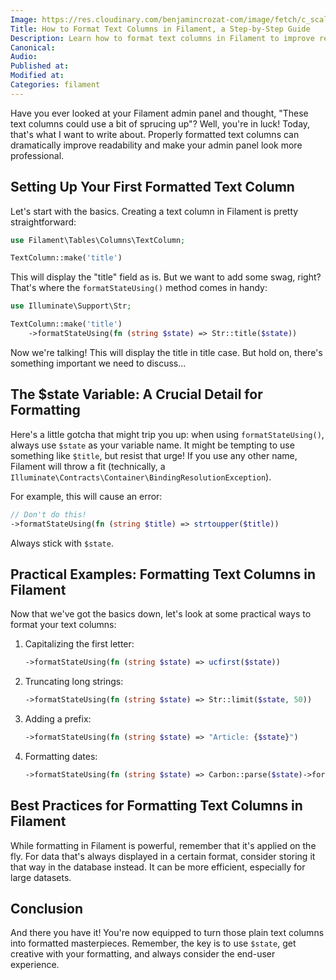 ```yaml
---
Image: https://res.cloudinary.com/benjamincrozat-com/image/fetch/c_scale,f_webp,q_auto,w_1200/
Title: How to Format Text Columns in Filament, a Step-by-Step Guide
Description: Learn how to format text columns in Filament to improve readability and make your admin panel look more professional.
Canonical:
Audio:
Published at:
Modified at:
Categories: filament
---
```


Have you ever looked at your Filament admin panel and thought, "These text columns could use a bit of sprucing up"? Well, you're in luck! Today, that's what I want to write about. Properly formatted text columns can dramatically improve readability and make your admin panel look more professional.

## Setting Up Your First Formatted Text Column

Let's start with the basics. Creating a text column in Filament is pretty straightforward:

```php
use Filament\Tables\Columns\TextColumn;

TextColumn::make('title')
```

This will display the "title" field as is. But we want to add some swag, right? That's where the `formatStateUsing()` method comes in handy:

```php
use Illuminate\Support\Str;

TextColumn::make('title')
    ->formatStateUsing(fn (string $state) => Str::title($state))
```

Now we're talking! This will display the title in title case. But hold on, there's something important we need to discuss...

## The $state Variable: A Crucial Detail for Formatting

Here's a little gotcha that might trip you up: when using `formatStateUsing()`, always use `$state` as your variable name. It might be tempting to use something like `$title`, but resist that urge! If you use any other name, Filament will throw a fit (technically, a `Illuminate\Contracts\Container\BindingResolutionException`). 

For example, this will cause an error:

```php
// Don't do this!
->formatStateUsing(fn (string $title) => strtoupper($title))
```

Always stick with `$state`.

## Practical Examples: Formatting Text Columns in Filament

Now that we've got the basics down, let's look at some practical ways to format your text columns:

1. Capitalizing the first letter:
   ```php
   ->formatStateUsing(fn (string $state) => ucfirst($state))
   ```

2. Truncating long strings:
   ```php
   ->formatStateUsing(fn (string $state) => Str::limit($state, 50))
   ```

3. Adding a prefix:
   ```php
   ->formatStateUsing(fn (string $state) => "Article: {$state}")
   ```

4. Formatting dates:
   ```php
   ->formatStateUsing(fn (string $state) => Carbon::parse($state)->format('M d, Y'))
   ```

## Best Practices for Formatting Text Columns in Filament

While formatting in Filament is powerful, remember that it's applied on the fly. For data that's always displayed in a certain format, consider storing it that way in the database instead. It can be more efficient, especially for large datasets.

## Conclusion

And there you have it! You're now equipped to turn those plain text columns into formatted masterpieces. Remember, the key is to use `$state`, get creative with your formatting, and always consider the end-user experience. 